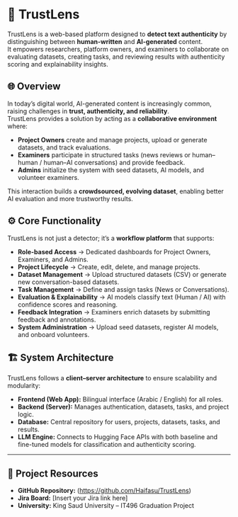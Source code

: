 # 🔎 TrustLens  

TrustLens is a web-based platform designed to **detect text authenticity** by distinguishing between **human-written** and **AI-generated** content.  
It empowers researchers, platform owners, and examiners to collaborate on evaluating datasets, creating tasks, and reviewing results with authenticity scoring and explainability insights.  


## 🌐 Overview  

In today’s digital world, AI-generated content is increasingly common, raising challenges in **trust, authenticity, and reliability**.  
TrustLens provides a solution by acting as a **collaborative environment** where:  

- **Project Owners** create and manage projects, upload or generate datasets, and track evaluations.  
- **Examiners** participate in structured tasks (news reviews or human–human / human–AI conversations) and provide feedback.  
- **Admins** initialize the system with seed datasets, AI models, and volunteer examiners.  

This interaction builds a **crowdsourced, evolving dataset**, enabling better AI evaluation and more trustworthy results.  


## ⚙️ Core Functionality  

TrustLens is not just a detector; it’s a **workflow platform** that supports:  

- **Role-based Access** → Dedicated dashboards for Project Owners, Examiners, and Admins.  
- **Project Lifecycle** → Create, edit, delete, and manage projects.  
- **Dataset Management** → Upload structured datasets (CSV) or generate new conversation-based datasets.  
- **Task Management** → Define and assign tasks (News or Conversations).  
- **Evaluation & Explainability** → AI models classify text (Human / AI) with confidence scores and reasoning.  
- **Feedback Integration** → Examiners enrich datasets by submitting feedback and annotations.  
- **System Administration** → Upload seed datasets, register AI models, and onboard volunteers.  


## 🏗️ System Architecture  

TrustLens follows a **client–server architecture** to ensure scalability and modularity:  

- **Frontend (Web App):** Bilingual interface (Arabic / English) for all roles.  
- **Backend (Server):** Manages authentication, datasets, tasks, and project logic.  
- **Database:** Central repository for users, projects, datasets, tasks, and results.  
- **LLM Engine:** Connects to Hugging Face APIs with both baseline and fine-tuned models for classification and authenticity scoring.  

---

## 📌 Project Resources  

- **GitHub Repository:**
  (https://github.com/Haifasu/TrustLens)  
- **Jira Board:** [Insert your Jira link here]  
- **University:** King Saud University – IT496 Graduation Project  
